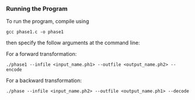 ### Running the Program
To run the program, compile using 
```shell
gcc phase1.c -o phase1 
```
then specify the follow arguments at the command line:

For a forward transformation: <br>
```shell
./phase1 --infile <input_name.ph1> --outfile <output_name.ph2> --encode
```
For a backward transformation: <br>
```shell
./phase --infile <input_name.ph2> --outfile <output_name.ph1> --decode
```
